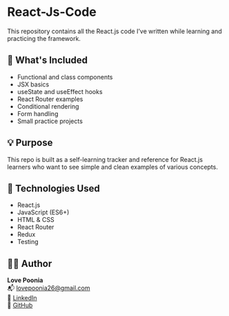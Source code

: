 # React-Js-Code

This repository contains all the React.js code I’ve written while learning and practicing the framework.

## 📌 What's Included
- Functional and class components
- JSX basics
- useState and useEffect hooks
- React Router examples
- Conditional rendering
- Form handling
- Small practice projects

## 💡 Purpose
This repo is built as a self-learning tracker and reference for React.js learners who want to see simple and clean examples of various concepts.

## 🚀 Technologies Used
- React.js
- JavaScript (ES6+)
- HTML & CSS
- React Router
- Redux
- Testing

## 👨‍💻 Author
**Love Poonia**  
📬 [lovepoonia26@gmail.com](mailto:lovepoonia26@gmail.com)  
🔗 [LinkedIn](https://www.linkedin.com/in/love-poonia)  
🔗 [GitHub](https://github.com/lovepoonia)

